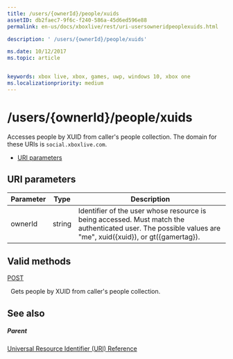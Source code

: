 ```yaml
---
title: /users/{ownerId}/people/xuids
assetID: db2faec7-9f6c-f240-586a-45d6ed596e88
permalink: en-us/docs/xboxlive/rest/uri-usersowneridpeoplexuids.html

description: ' /users/{ownerId}/people/xuids'

ms.date: 10/12/2017
ms.topic: article


keywords: xbox live, xbox, games, uwp, windows 10, xbox one
ms.localizationpriority: medium
---
```



# /users/{ownerId}/people/xuids
Accesses people by XUID from caller's people collection. 
The domain for these URIs is `social.xboxlive.com`.
 
  * [URI parameters](#ID4EV)
 
<a id="ID4EV"></a>

 
## URI parameters
 
| Parameter| Type| Description| 
| --- | --- | --- | 
| ownerId| string| Identifier of the user whose resource is being accessed. Must match the authenticated user. The possible values are "me", xuid({xuid}), or gt({gamertag}).| 
  
<a id="ID4EOB"></a>

 
## Valid methods

[POST](uri-usersowneridpeoplexuidspost.md)

&nbsp;&nbsp;Gets people by XUID from caller's people collection.
 
<a id="ID4EYB"></a>

 
## See also
 
<a id="ID4E1B"></a>

 
##### Parent 

[Universal Resource Identifier (URI) Reference](../atoc-xboxlivews-reference-uris.md)

   